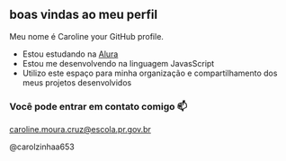 ## boas vindas ao meu perfil

Meu nome é Caroline your GitHub profile.

- Estou estudando na [Alura](https://www..alura.com.br)
- Estou me desenvolvendo na linguagem JavasScript
- Utilizo este espaço para minha organização e compartilhamento dos meus projetos desenvolvidos

### Você pode entrar em contato comigo 📫

caroline.moura.cruz@escola.pr.gov.br

@carolzinhaa653
